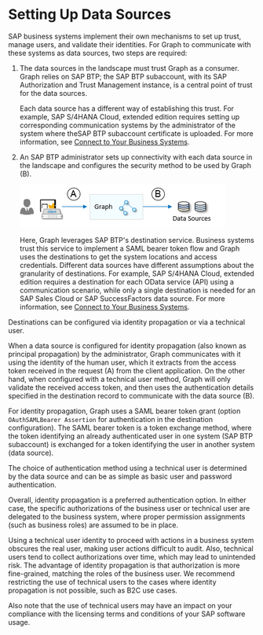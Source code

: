 <!-- loio24df2191481e47cdafced83aeba97222 -->

# Setting Up Data Sources

SAP business systems implement their own mechanisms to set up trust, manage users, and validate their identities. For Graph to communicate with these systems as data sources, two steps are required:

1.  The data sources in the landscape must trust Graph as a consumer. Graph relies on SAP BTP; the SAP BTP subaccount, with its SAP Authorization and Trust Management instance, is a central point of trust for the data sources.

    Each data source has a different way of establishing this trust. For example, SAP S/4HANA Cloud, extended edition requires setting up corresponding communication systems by the administrator of the system where theSAP BTP subaccount certificate is uploaded. For more information, see [Connect to Your Business Systems](connect-to-your-business-systems-1a0dd22.md).

2.  An SAP BTP administrator sets up connectivity with each data source in the landscape and configures the security method to be used by Graph \(B\).

    ![](images/Token-Based_Authentication_6207efc.png)

    Here, Graph leverages SAP BTP's destination service. Business systems trust this service to implement a SAML bearer token flow and Graph uses the destinations to get the system locations and access credentials. Different data sources have different assumptions about the granularity of destinations. For example, SAP S/4HANA Cloud, extended edition requires a destination for each OData service \(API\) using a communication scenario, while only a single destination is needed for an SAP Sales Cloud or SAP SuccessFactors data source. For more information, see [Connect to Your Business Systems](connect-to-your-business-systems-1a0dd22.md).


Destinations can be configured via identity propagation or via a technical user.

When a data source is configured for identity propagation \(also known as principal propagation\) by the administrator, Graph communicates with it using the identity of the human user, which it extracts from the access token received in the request \(A\) from the client application. On the other hand, when configured with a technical user method, Graph will only validate the received access token, and then uses the authentication details specified in the destination record to communicate with the data source \(B\).

For identity propagation, Graph uses a SAML bearer token grant \(option `OAuthSAMLBearer Assertion` for authentication in the destination configuration\). The SAML bearer token is a token exchange method, where the token identifying an already authenticated user in one system \(SAP BTP subaccount\) is exchanged for a token identifying the user in another system \(data source\).

The choice of authentication method using a technical user is determined by the data source and can be as simple as basic user and password authentication.

Overall, identity propagation is a preferred authentication option. In either case, the specific authorizations of the business user or technical user are delegated to the business system, where proper permission assignments \(such as business roles\) are assumed to be in place.

Using a technical user identity to proceed with actions in a business system obscures the real user, making user actions difficult to audit. Also, technical users tend to collect authorizations over time, which may lead to unintended risk. The advantage of identity propagation is that authorization is more fine-grained, matching the roles of the business user. We recommend restricting the use of technical users to the cases where identity propagation is not possible, such as B2C use cases.

Also note that the use of technical users may have an impact on your compliance with the licensing terms and conditions of your SAP software usage.

